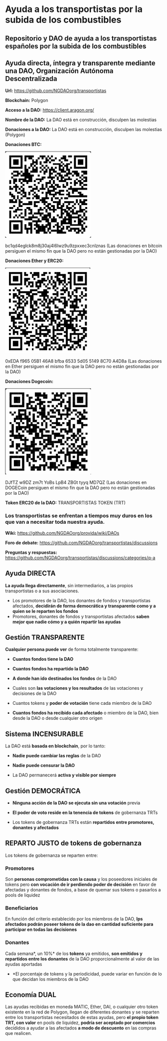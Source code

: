 # Ayuda a los transportistas por la subida de los combustibles
## Repositorio y DAO de ayuda a los transportistas españoles por la subida de los combustibles
## Ayuda directa, íntegra y transparente mediante una DAO, Organización Autónoma Descentralizada

**Url:** https://github.com/NGDAOorg/transportistas

**Blockchain:** Polygon

**Acceso a la DAO:** https://client.aragon.org/

**Nombre de la DAO:** La DAO está en construcción, disculpen las molestias

**Donaciones a la DAO:** La DAO está en construcción, disculpen las molestias (Polygon)

**Donaciones BTC:**

![BTC](/assets/images/btc.png)

bc1qd4eglck8m8j30aj4l6lwz9u9zpxxec3cnlznas (Las donaciones en bitcoin persiguen el mismo fin que la DAO pero no están gestionadas por la DAO)

**Donaciones Ether y ERC20:**

![ETH](/assets/images/eth.png)

0xEDA f965 05B1 46A8 bfba 6533 5d05 5149 8C70 A4D8a (Las donaciones en Ether persiguen el mismo fin que la DAO pero no están gestionadas por la DAO)

**Donaciones Dogecoin:**

![DOGE](/assets/images/doge.png) 

DJfTZ w9DZ zm7t YoBs LpB4 ZBGt tyyq MD7QZ (Las donaciones en DOGECoin persiguen el mismo fin que la DAO pero no están gestionadas por la DAO)

**Token ERC20 de la DAO:**  TRANSPORTISTAS TOKEN (TRT) 

### Los transportistas se enfrentan a tiempos muy duros en los que van a necesitar toda nuestra ayuda.

**Wiki:** https://github.com/NGDAOorg/provida/wiki/DAOs

**Foro de debate:** https://github.com/NGDAOorg/transportistas/discussions

**Preguntas y respuestas:** https://github.com/NGDAOorg/transportistas/discussions/categories/q-a

## Ayuda DIRECTA
**La ayuda llega directamente**, sin intermediarios, a las propios transportistas o a sus asociaciones.

  * Los promotores de la DAO, los donantes de fondos y transportistas afectados, **decidirán de forma democrática y transparente como y a quien se le reparten los fondos**
  * Promotores, donantes de fondos y transportistas afectados **saben mejor que nadie cómo y a quién repartir las ayudas**

## Gestión TRANSPARENTE
**Cualquier persona puede ver** de forma totalmente transparente:

* **Cuantos fondos tiene la DAO**

* **Cuantos fondos ha repartido la DAO**

* **A donde han ido destinados los fondos** de la DAO

* Cuales son **las votaciones y los resultados** de las votaciones y decisiones de la DAO

* Cuantos tokens y **poder de votación** tiene cada miembro de la DAO

* **Cuantos fondos ha recibido cada afectado** o miembro de la DAO, bien desde la DAO o desde cualquier otro origen

## Sistema INCENSURABLE
La DAO está **basada en blockchain**, por lo tanto:

* **Nadie puede cambiar las reglas** de la DAO

* **Nadie puede censurar la DAO**

* La DAO permanecerá **activa y visible por siempre**

## Gestión DEMOCRÁTICA
* **Ninguna acción de la DAO se ejecuta sin una votación** previa

* **El poder de voto reside en la tenencia de tokens** de gobernanza TRTs

* Los tokens de gobernanza TRTs están **repartidos entre promotores, donantes y afectados**

## REPARTO JUSTO de tokens de gobernanza
Los tokens de gobernanza se reparten entre:

### Promotores

Son **personas comprometidas con la causa** y los poseedores iniciales de tokens pero **con vocación de ir perdiendo poder de decisión** en favor de afectadas y donantes de fondos, a base de quemar sus tokens o pasarlos a pools de liquidez

### Beneficiarios

En función del criterio establecido por los miembros de la DAO, **lps afectados podrán poseer tokens de la dao en cantidad suficiente para participar en todas las decisiones**

### Donantes

Cada semana*, un 10%* de los **tokens** ya emitidos, **son emitidos y repartidos entre los donantes** de la DAO proporcionalmente al valor de las ayudas aportadas

* *El porcentaje de tokens y la periodicidad, puede variar en función de lo que decidan los miembros de la DAO

## Economía DUAL
Las ayudas recibidas en moneda MATIC, Ether, DAI, o cualquier otro token existente en la red de Polygon, llegan de diferentes donantes y se reparten entre los transportistas necesitados de estas ayudas, pero **el propio token TRT, con valor** en pools de liquidez, **podría ser aceptado por comercios** decididos a ayudar a las afectados **a modo de descuento** en las compras que realicen.
